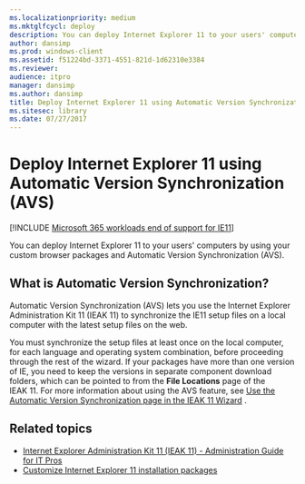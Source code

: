 ```yaml
---
ms.localizationpriority: medium
ms.mktglfcycl: deploy
description: You can deploy Internet Explorer 11 to your users' computers by using your custom browser packages and Automatic Version Synchronization (AVS).
author: dansimp
ms.prod: windows-client
ms.assetid: f51224bd-3371-4551-821d-1d62310e3384
ms.reviewer: 
audience: itpro
manager: dansimp
ms.author: dansimp
title: Deploy Internet Explorer 11 using Automatic Version Synchronization (AVS) (Internet Explorer 11 for IT Pros)
ms.sitesec: library
ms.date: 07/27/2017
---
```


# Deploy Internet Explorer 11 using Automatic Version Synchronization (AVS)

[!INCLUDE [Microsoft 365 workloads end of support for IE11](../includes/microsoft-365-ie-end-of-support.md)]

You can deploy Internet Explorer 11 to your users' computers by using your custom browser packages and Automatic Version Synchronization (AVS).

## What is Automatic Version Synchronization?
Automatic Version Synchronization (AVS) lets you use the Internet Explorer Administration Kit 11 (IEAK 11) to synchronize the IE11 setup files on a local computer with the latest setup files on the web.

You must synchronize the setup files at least once on the local computer, for each language and operating system combination, before proceeding through the rest of the wizard. If your packages have more than one version of IE, you need to keep the versions in separate component download folders, which can be pointed to from the **File Locations** page of the IEAK 11. For more information about using the AVS feature, see [Use the Automatic Version Synchronization page in the IEAK 11 Wizard](../ie11-ieak/auto-version-sync-ieak11-wizard.md)
.

## Related topics
- [Internet Explorer Administration Kit 11 (IEAK 11) - Administration Guide for IT Pros](../ie11-ieak/index.md)
- [Customize Internet Explorer 11 installation packages](customize-ie11-install-packages.md)


 

 



